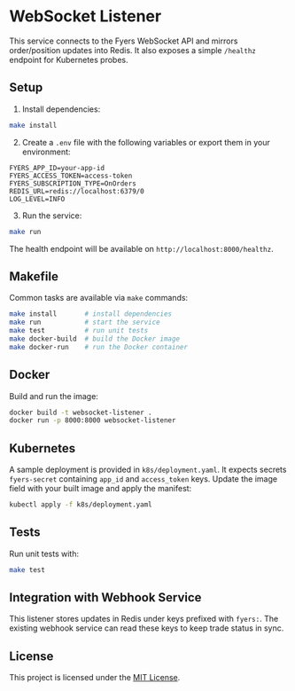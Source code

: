 # WebSocket Listener

This service connects to the Fyers WebSocket API and mirrors order/position updates into Redis. It also exposes a simple `/healthz` endpoint for Kubernetes probes.

## Setup

1. Install dependencies:

```bash
make install
```

2. Create a `.env` file with the following variables or export them in your environment:

```
FYERS_APP_ID=your-app-id
FYERS_ACCESS_TOKEN=access-token
FYERS_SUBSCRIPTION_TYPE=OnOrders
REDIS_URL=redis://localhost:6379/0
LOG_LEVEL=INFO
```

3. Run the service:

```bash
make run
```

The health endpoint will be available on `http://localhost:8000/healthz`.

## Makefile

Common tasks are available via `make` commands:

```bash
make install       # install dependencies
make run           # start the service
make test          # run unit tests
make docker-build  # build the Docker image
make docker-run    # run the Docker container
```

## Docker

Build and run the image:

```bash
docker build -t websocket-listener .
docker run -p 8000:8000 websocket-listener
```

## Kubernetes

A sample deployment is provided in `k8s/deployment.yaml`. It expects secrets `fyers-secret` containing `app_id` and `access_token` keys. Update the image field with your built image and apply the manifest:

```bash
kubectl apply -f k8s/deployment.yaml
```

## Tests

Run unit tests with:

```bash
make test
```

## Integration with Webhook Service

This listener stores updates in Redis under keys prefixed with `fyers:`. The existing webhook service can read these keys to keep trade status in sync.

## License

This project is licensed under the [MIT License](LICENSE).
